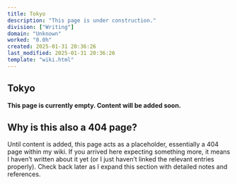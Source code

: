```yaml
---
title: Tokyo
description: "This page is under construction."
division: ["Writing"]
domain: "Unknown"
worked: "0.0h"
created: 2025-01-31 20:36:26
last_modified: 2025-01-31 20:36:26
template: "wiki.html"
---
```


## Tokyo

**This page is currently empty. Content will be added soon.**

## Why is this also a 404 page?
Until content is added, this page acts as a placeholder, essentially a 404 page within my wiki. If you arrived here expecting something more, it means I haven’t written about it yet (or I just haven’t linked the relevant entries properly). Check back later as I expand this section with detailed notes and references.